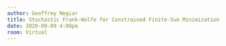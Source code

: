 ```yaml
---
author: Geoffrey Negiar
title: Stochastic Frank-Wolfe for Constrained Finite-Sum Minimization
date: 2020-09-09 4:00pm
room: Virtual
---
```

